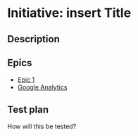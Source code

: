 # Initiative: insert Title
## Description
## Epics
* [Epic 1](../../templates/theme/initiatives/epics/epic_template.md)
* [Google Analytics](/templates/theme/initiatives/epics/GoogleAnalytics.md)
## Test plan
How will this be tested?